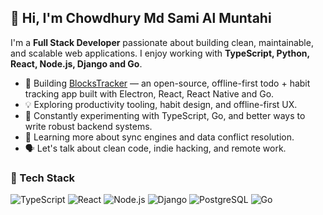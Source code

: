 ## 👋 Hi, I'm Chowdhury Md Sami Al Muntahi

I'm a **Full Stack Developer** passionate about building clean, maintainable, and scalable web applications. I enjoy working with **TypeScript, Python, React, Node.js, Django and Go**.

- 🔧 Building [BlocksTracker](https://blocks-tracker.com/) — an open-source, offline-first todo + habit tracking app built with Electron, React, React Native and Go.
- 💡 Exploring productivity tooling, habit design, and offline-first UX.
- 🧪 Constantly experimenting with TypeScript, Go, and better ways to write robust backend systems.
- 🌱 Learning more about sync engines and data conflict resolution.
- 🗣 Let's talk about clean code, indie hacking, and remote work.

### 🔧 Tech Stack

![TypeScript](https://img.shields.io/badge/TypeScript-3178C6?logo=typescript&logoColor=white&style=flat-square)
![React](https://img.shields.io/badge/-React-black?style=flat-square&logo=react)
![Node.js](https://img.shields.io/badge/-Node.js-black?style=flat-square&logo=node.js)
![Django](https://img.shields.io/badge/-Django-black?style=flat-square&logo=django)
![PostgreSQL](https://img.shields.io/badge/-PostgreSQL-black?style=flat-square&logo=postgresql)
![Go](https://img.shields.io/badge/Go-00ADD8?logo=Go&logoColor=white&style=for-the-badge)
